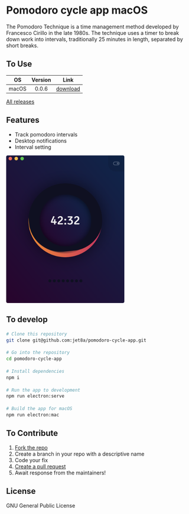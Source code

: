 # Pomodoro cycle app macOS

The Pomodoro Technique is a time management method developed by Francesco Cirillo in the late 1980s. The technique uses a timer to break down work into intervals, traditionally 25 minutes in length, separated by short breaks.

## To Use

| OS             | Version       | Link                                                                    |
| -------------- |:-------------:| :---------------------------------------------------------------------: |
| macOS          | 0.0.6         | <a href="https://yadi.sk/d/fs2XT6KHRWw3Gw" target="_blank">download</a> |


<a href="https://github.com/jet8a/pomodoro-cycle-app/releases" target="_blank">All releases</a>

## Features
* Track pomodoro intervals
* Desktop notifications
* Interval setting

<img src="/screenshots/1.png?raw=true" alt="" height="400" />

## To develop

```bash
# Clone this repository
git clone git@github.com:jet8a/pomodoro-cycle-app.git

# Go into the repository
cd pomodoro-cycle-app

# Install dependencies
npm i

# Run the app to development
npm run electron:serve

# Build the app for macOS
npm run electron:mac
```


## To Contribute

1. [Fork the repo](https://github.com/jet8a/pomodoro-cycle-app/fork)
2. Create a branch in your repo with a descriptive name
3. Code your fix
4. [Create a pull request](https://github.com/jet8a/pomodoro-cycle-app/compare)
5. Await response from the maintainers!

## License

GNU General Public License
